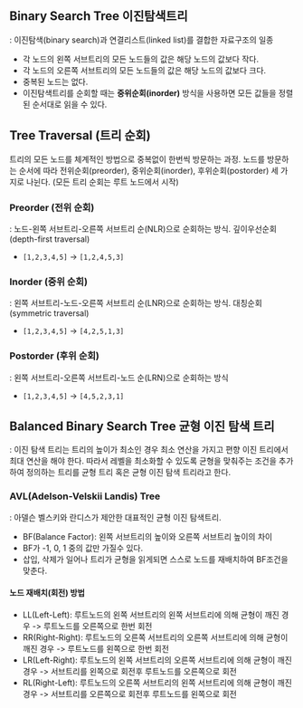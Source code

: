 ## Binary Search Tree 이진탐색트리

: 이진탐색(binary search)과 연결리스트(linked list)를 결합한 자료구조의 일종

- 각 노드의 왼쪽 서브트리의 모든 노드들의 값은 해당 노드의 값보다 작다.
- 각 노드의 오른쪽 서브트리의 모든 노드들의 값은 해당 노드의 값보다 크다.
- 중복된 노드는 없다.
- 이진탐색트리를 순회할 때는 **중위순회(inorder)** 방식을 사용하면 모든 값들을 정렬된 순서대로 읽을 수 있다.

## Tree Traversal (트리 순회)

트리의 모든 노드를 체계적인 방법으로 중복없이 한번씩 방문하는 과정.
노드를 방문하는 순서에 따라 전위순회(preorder), 중위순회(inorder), 후위순회(postorder) 세 가지로 나뉜다.
(모든 트리 순회는 루트 노드에서 시작)

### Preorder (전위 순회)

: 노드-왼쪽 서브트리-오른쪽 서브트리 순(NLR)으로 순회하는 방식. 깊이우선순회(depth-first traversal)

- `[1,2,3,4,5]` -> `[1,2,4,5,3]`

### Inorder (중위 순회)

: 왼쪽 서브트리-노드-오른쪽 서브트리 순(LNR)으로 순회하는 방식. 대칭순회(symmetric traversal)

- `[1,2,3,4,5]` -> `[4,2,5,1,3]`

### Postorder (후위 순회)

: 왼쪽 서브트리-오른쪽 서브트리-노드 순(LRN)으로 순회하는 방식

- `[1,2,3,4,5]` -> `[4,5,2,3,1]`

## Balanced Binary Search Tree 균형 이진 탐색 트리

: 이진 탐색 트리는 트리의 높이가 최소인 경우 최소 연산을 가지고 편향 이진 트리에서 최대 연산을 해야 한다.
따라서 레벨을 최소화할 수 있도록 균형을 맞춰주는 조건을 추가하여 정의하는 트리를 균형 트리 혹은 균형 이진 탐색 트리라고 한다.

### AVL(Adelson-Velskii Landis) Tree

: 아델슨 벨스키와 란디스가 제안한 대표적인 균형 이진 탐색트리.

- BF(Balance Factor): 왼쪽 서브트리의 높이와 오른쪽 서브트리 높이의 차이
- BF가 -1, 0, 1 중의 값만 가질수 있다.
- 삽입, 삭제가 일어나 트리가 균형을 읽게되면 스스로 노드를 재배치하여 BF조건을 맞춘다.

#### 노드 재배치(회전) 방법

- LL(Left-Left): 루트노드의 왼쪽 서브트리의 왼쪽 서브트리에 의해 균형이 깨진 경우 -> 루트노드를 오른쪽으로 한번 회전
- RR(Right-Right): 루트노드의 오른쪽 서브트리의 오른쪽 서브트리에 의해 균형이 깨진 경우 -> 루트노드를 왼쪽으로 한번 회전
- LR(Left-Right): 루트노드의 왼쪽 서브트리의 오른쪽 서브트리에 의해 균형이 깨진 경우 -> 서브트리를 왼쪽으로 회전후 루트노드를 오른쪽으로 회전
- RL(Right-Left): 루트노드의 오른쪽 서브트리의 왼쪽 서브트리에 의해 균형이 깨진 경우 -> 서브트리를 오른쪽으로 회전후 루트노드를 왼쪽으로 회전
